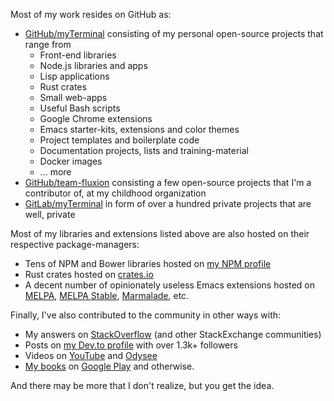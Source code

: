 Most of my work resides on GitHub as:

* [GitHub/myTerminal](https://github.com/myTerminal) consisting of my personal open-source projects that range from
    * Front-end libraries
    * Node.js libraries and apps
    * Lisp applications
    * Rust crates
    * Small web-apps
    * Useful Bash scripts
    * Google Chrome extensions
    * Emacs starter-kits, extensions and color themes
    * Project templates and boilerplate code
    * Documentation projects, lists and training-material
    * Docker images
    * ... more
* [GitHub/team-fluxion](https://github.com/team-fluxion) consisting a few open-source projects that I'm a contributor of, at my childhood organization
* [GitLab/myTerminal](https://gitlab.com/myTerminal) in form of over a hundred private projects that are well, private

Most of my libraries and extensions listed above are also hosted on their respective package-managers:

* Tens of NPM and Bower libraries hosted on [my NPM profile](https://www.npmjs.com/~myterminal)
* Rust crates hosted on [crates.io](https://crates.io)
* A decent number of opinionately useless Emacs extensions hosted on [MELPA](https://melpa.org/#/?q=myterminal), [MELPA Stable](https://stable.melpa.org/#/?q=myterminal), [Marmalade](https://marmalade-repo.org/profile/myTerminal), etc.

Finally, I've also contributed to the community in other ways with:

* My answers on [StackOverflow](http://stackoverflow.com/users/1749585/myterminal) (and other StackExchange communities)
* Posts on [my Dev.to profile](https://dev.to/myterminal) with over 1.3k+ followers
* Videos on [YouTube](https://www.youtube.com/myTerminal) and [Odysee](https://odysee.com/@myTerminal:1)
* [My books](https://books2read.com/ap/nzD1lo/Mohammed-Ismail-Ansari) on [Google Play](https://play.google.com/store/books) and otherwise.

And there may be more that I don't realize, but you get the idea.
